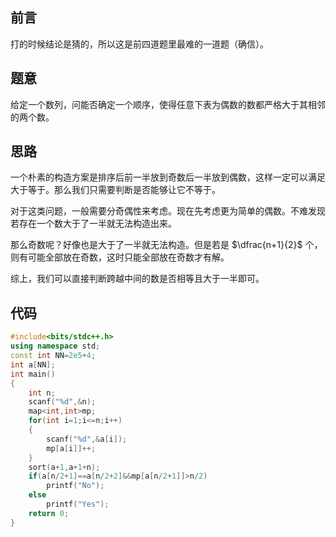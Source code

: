 ## 前言

打的时候结论是猜的，所以这是前四道题里最难的一道题（确信）。

## 题意

给定一个数列，问能否确定一个顺序，使得任意下表为偶数的数都严格大于其相邻的两个数。

## 思路

一个朴素的构造方案是排序后前一半放到奇数后一半放到偶数，这样一定可以满足大于等于。那么我们只需要判断是否能够让它不等于。

对于这类问题，一般需要分奇偶性来考虑。现在先考虑更为简单的偶数。不难发现若存在一个数大于了一半就无法构造出来。

那么奇数呢？好像也是大于了一半就无法构造。但是若是 $\dfrac{n+1}{2}$ 个，则有可能全部放在奇数，这时只能全部放在奇数才有解。

综上，我们可以直接判断跨越中间的数是否相等且大于一半即可。

## 代码

```cpp
#include<bits/stdc++.h>
using namespace std;
const int NN=2e5+4;
int a[NN];
int main()
{
	int n;
	scanf("%d",&n);
	map<int,int>mp;
	for(int i=1;i<=n;i++)
	{
		scanf("%d",&a[i]);
		mp[a[i]]++;
	}
	sort(a+1,a+1+n);
	if(a[n/2+1]==a[n/2+2]&&mp[a[n/2+1]]>n/2)
		printf("No");
	else
		printf("Yes");
	return 0;
}
```